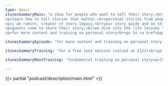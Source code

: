```yaml
---
type: descr
itunesSummaryMain: "a show for people who want to tell their story,<br>make an impact and leave a legacy.
<p>learn how to tell stories that matter.<br>personal stories from people just like you,<br>who have gone through,<br>tough shit, and came out with,<br>a story to tell.</p>
<p>i am ramiro, creator of story.legacy,<br>your story guide and on this show, i show how to<br>tell better stories.<br>stories that matter.</p>
<p>guests come to share their story,<br>we dive into the life lessons learned.<br>i share my personal stories, the challenges<br>and growth that came with it.</p>
<p>for more content and training on personal story<br>go to <a href=&quot;http://ramiro.me/show&quot;>ramiro.me/show</a></p>"

itunesSummaryEpisode: "for more content and training on personal story,<br>go to <a href=&quot;http://ramiro.me/show&quot;&gt;ramiro.me/show</a><p>—a show for people who want to tell their story,<br>make an impact and leave a legacy.</p><p>learn how to tell stories that matter.<br>personal stories from people just like you,<br>who have gone through,<br>tough shit,and came out with,<br>a story to tell.</p><p>i am ramiro, creator of story.legacy,<br>your story guide and on this show, i show how to,<br>tell better stories.<br>stories that matter.</p><p>guests come to share their story,<br>we dive into the life lessons learned.<br>i share my personal stories, the challenges,<br>and growth that came with it.</p>"

itunesSummaryTraining: "for a free 1on1 session (valued at €121)<br>go to <a href=&quot;https://ramiro.me/free&quot;>ramiro.me/free</a><p>topics i specialise in are,<br>— story<br>— creativity<br>— clarity</p><p>i normally charge €121 for a session.<br>but because you're here,<br>it tells me that you invest in your growth.<br></p><p>that's why i want to give it to you for free.<br>my gift to you ツ</p><p>cherries<br>—ramiro</p>"

itunesSummaryMainTraining: "fundamental training on personal story<p>[01] why telling your story matters<br>[02] what your story really is<br>[03] how to tell it to make an impact </p><p>be inspired to tell your story.<br>your story matters.</p><p>telling your story takes courage.<br>i honour you for being here.<br>my gift to you,<br>a free 1on1 session (valued at €121)<br>go to <a href=&quot;https://ramiro.me/free&quot;>ramiro.me/free</a></p>"

---
```


{{< partial "podcast/description/main.html" >}}
